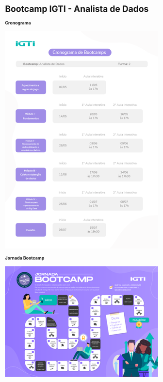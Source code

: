 # Bootcamp IGTI - Analista de Dados

<h4>Cronograma</h4>

![](Cronograma.png)

<h4>Jornada Bootcamp</h4>

![](Jornada_Bootcamp.png)
